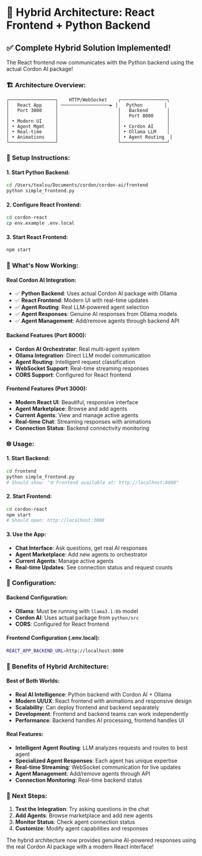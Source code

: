 # 🚀 Hybrid Architecture: React Frontend + Python Backend

## ✅ **Complete Hybrid Solution Implemented!**

The React frontend now communicates with the Python backend using the actual Cordon AI package!

### 🏗️ **Architecture Overview:**

```
┌─────────────────┐    HTTP/WebSocket    ┌─────────────────┐
│   React App     │ ──────────────────► │   Python        │
│   Port 3000     │                      │   Backend       │
│                 │                      │   Port 8000     │
│ • Modern UI     │                      │                 │
│ • Agent Mgmt    │                      │ • Cordon AI     │
│ • Real-time     │                      │ • Ollama LLM    │
│ • Animations    │                      │ • Agent Routing  │
└─────────────────┘                      └─────────────────┘
```

### 🔧 **Setup Instructions:**

#### **1. Start Python Backend:**
```bash
cd /Users/tealsu/Documents/cordon/cordon-ai/frontend
python simple_frontend.py
```

#### **2. Configure React Frontend:**
```bash
cd cordon-react
cp env.example .env.local
```

#### **3. Start React Frontend:**
```bash
npm start
```

### 🎯 **What's Now Working:**

#### **Real Cordon AI Integration:**
- ✅ **Python Backend**: Uses actual Cordon AI package with Ollama
- ✅ **React Frontend**: Modern UI with real-time updates
- ✅ **Agent Routing**: Real LLM-powered agent selection
- ✅ **Agent Responses**: Genuine AI responses from Ollama models
- ✅ **Agent Management**: Add/remove agents through backend API

#### **Backend Features (Port 8000):**
- **Cordon AI Orchestrator**: Real multi-agent system
- **Ollama Integration**: Direct LLM model communication
- **Agent Routing**: Intelligent request classification
- **WebSocket Support**: Real-time streaming responses
- **CORS Support**: Configured for React frontend

#### **Frontend Features (Port 3000):**
- **Modern React UI**: Beautiful, responsive interface
- **Agent Marketplace**: Browse and add agents
- **Current Agents**: View and manage active agents
- **Real-time Chat**: Streaming responses with animations
- **Connection Status**: Backend connectivity monitoring

### 🌐 **Usage:**

#### **1. Start Backend:**
```bash
cd frontend
python simple_frontend.py
# Should show: "🌐 Frontend available at: http://localhost:8000"
```

#### **2. Start Frontend:**
```bash
cd cordon-react
npm start
# Should open: http://localhost:3000
```

#### **3. Use the App:**
- **Chat Interface**: Ask questions, get real AI responses
- **Agent Marketplace**: Add new agents to orchestrator
- **Current Agents**: Manage active agents
- **Real-time Updates**: See connection status and request counts

### 🔧 **Configuration:**

#### **Backend Configuration:**
- **Ollama**: Must be running with `llama3.1:8b` model
- **Cordon AI**: Uses actual package from `python/src`
- **CORS**: Configured for React frontend

#### **Frontend Configuration (.env.local):**
```bash
REACT_APP_BACKEND_URL=http://localhost:8000
```

### 🎉 **Benefits of Hybrid Architecture:**

#### **Best of Both Worlds:**
- **Real AI Intelligence**: Python backend with Cordon AI + Ollama
- **Modern UI/UX**: React frontend with animations and responsive design
- **Scalability**: Can deploy frontend and backend separately
- **Development**: Frontend and backend teams can work independently
- **Performance**: Backend handles AI processing, frontend handles UI

#### **Real Features:**
- **Intelligent Agent Routing**: LLM analyzes requests and routes to best agent
- **Specialized Agent Responses**: Each agent has unique expertise
- **Real-time Streaming**: WebSocket communication for live updates
- **Agent Management**: Add/remove agents through API
- **Connection Monitoring**: Real-time backend status

### 🚀 **Next Steps:**

1. **Test the Integration**: Try asking questions in the chat
2. **Add Agents**: Browse marketplace and add new agents
3. **Monitor Status**: Check agent connection status
4. **Customize**: Modify agent capabilities and responses

The hybrid architecture now provides genuine AI-powered responses using the real Cordon AI package with a modern React interface!
